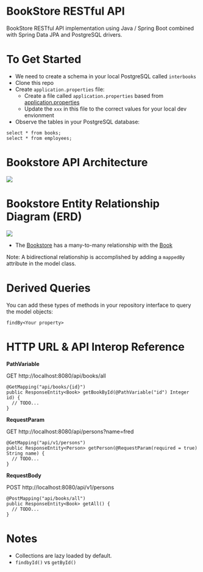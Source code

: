 # BookStore RESTful API
BookStore RESTful API implementation using Java / Spring Boot combined with Spring Data JPA and PostgreSQL drivers. 

# To Get Started
- We need to create a schema in your local PostgreSQL called `interbooks`
- Clone this repo
- Create `application.properties` file:
  - Create a file called `application.properties` based from [application.properties](./src/resources/application.properties)
  - Update the `xxx` in this file to the correct values for your local dev envionment
- Observe the tables in your PostgreSQL database:
```
select * from books;
select * from employees;
```
# Bookstore API Architecture
![](./docs/api-arch.png)

# Bookstore Entity Relationship Diagram (ERD)
![](./docs/bookstore-erd.png)

- The [Bookstore](./src/main/java/com/marvambi/interbooks/model/Bookstore.java) has a many-to-many relationship with the [Book](./src/main/java/com/marvambi/interbooks/model/Book.java)

Note: A bidirectional relationship is accomplished by adding a `mappedBy` attribute in the model class.

# Derived Queries
You can add these types of methods in your repository interface to query the model objects:
```
findBy<Your property>
```

# HTTP URL  & API Interop Reference
**PathVariable** 

GET http://localhost:8080/api/books/all
```
@GetMapping("api/books/{id}") 
public ResponseEntity<Book> getBookById(@PathVariable("id") Integer id) {
  // TODO...
}
```
**RequestParam**

GET http://localhost:8080/api/persons?name=fred
```
@GetMapping("api/v1/persons")
public ResponseEntity<Person> getPerson(@RequestParam(required = true) String name) {
  // TODO...
}
```
**RequestBody**

POST http://localhost:8080/api/v1/persons
```
@PostMapping("api/books/all")
public ResponseEntity<Book> getAll() {
  // TODO...
}
```

# Notes
- Collections are lazy loaded by default.
- `findbyId()` vs `getById()`
